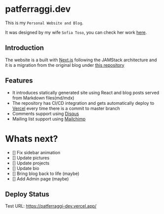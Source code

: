 # patferraggi.dev

This is my `Personal Website and Blog`.

It was designed by my wife `Sofia Toso`, you can check her work [here](https://sofiatoso.com/).

## Introduction

The website is a built with [Next.js](https://nextjs.org/) following the JAMStack architecture and it is a migration from
the original blog under [this repository](https://github.com/Raagh/patferraggi.dev)

## Features

- It introduces statically generated site using React and blog posts served from Markdown files(md/mdx)
- The repository has CI/CD integration and gets automatically deploy to [Vercel](https://vercel.com/new?utm_medium=default-template&filter=next.js&utm_source=create-next-app&utm_campaign=create-next-app-readme)  every time there is a commit to master branch
- Comments support using [Disqus](https://disqus.com/)
- Mailing list support using [Mailchimp](https://mailchimp.com/)

# Whats next?
- [] Fix sidebar animation
- [] Update pictures
- [] Update projects
- [] Update bio
- [] Bring blog back to life (maybe)
- [] Add Admin page (maybe)

## Deploy Status

Test URL: https://patferraggi-dev.vercel.app/
